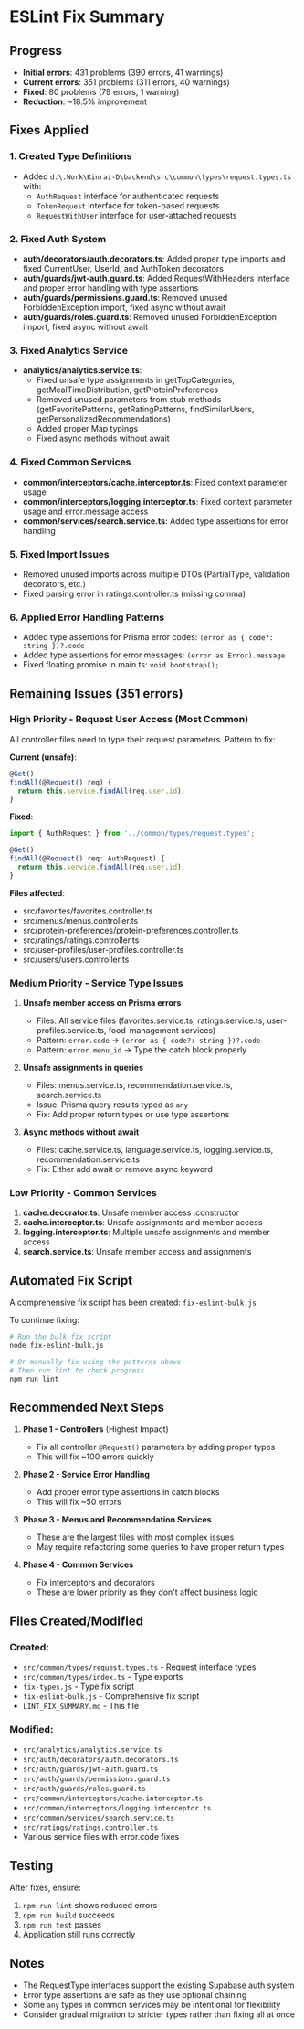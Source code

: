 # ESLint Fix Summary

## Progress
- **Initial errors**: 431 problems (390 errors, 41 warnings)
- **Current errors**: 351 problems (311 errors, 40 warnings)
- **Fixed**: 80 problems (79 errors, 1 warning)
- **Reduction**: ~18.5% improvement

## Fixes Applied

### 1. Created Type Definitions
- Added `d:\.Work\Kinrai-D\backend\src\common\types\request.types.ts` with:
  - `AuthRequest` interface for authenticated requests
  - `TokenRequest` interface for token-based requests
  - `RequestWithUser` interface for user-attached requests

### 2. Fixed Auth System
- **auth/decorators/auth.decorators.ts**: Added proper type imports and fixed CurrentUser, UserId, and AuthToken decorators
- **auth/guards/jwt-auth.guard.ts**: Added RequestWithHeaders interface and proper error handling with type assertions
- **auth/guards/permissions.guard.ts**: Removed unused ForbiddenException import, fixed async without await
- **auth/guards/roles.guard.ts**: Removed unused ForbiddenException import, fixed async without await

### 3. Fixed Analytics Service
- **analytics/analytics.service.ts**:
  - Fixed unsafe type assignments in getTopCategories, getMealTimeDistribution, getProteinPreferences
  - Removed unused parameters from stub methods (getFavoritePatterns, getRatingPatterns, findSimilarUsers, getPersonalizedRecommendations)
  - Added proper Map typings
  - Fixed async methods without await

### 4. Fixed Common Services
- **common/interceptors/cache.interceptor.ts**: Fixed context parameter usage
- **common/interceptors/logging.interceptor.ts**: Fixed context parameter usage and error.message access
- **common/services/search.service.ts**: Added type assertions for error handling

### 5. Fixed Import Issues
- Removed unused imports across multiple DTOs (PartialType, validation decorators, etc.)
- Fixed parsing error in ratings.controller.ts (missing comma)

### 6. Applied Error Handling Patterns
- Added type assertions for Prisma error codes: `(error as { code?: string })?.code`
- Added type assertions for error messages: `(error as Error).message`
- Fixed floating promise in main.ts: `void bootstrap();`

## Remaining Issues (351 errors)

### High Priority - Request User Access (Most Common)
All controller files need to type their request parameters. Pattern to fix:

**Current (unsafe)**:
```typescript
@Get()
findAll(@Request() req) {
  return this.service.findAll(req.user.id);
}
```

**Fixed**:
```typescript
import { AuthRequest } from '../common/types/request.types';

@Get()
findAll(@Request() req: AuthRequest) {
  return this.service.findAll(req.user.id);
}
```

**Files affected**:
- src/favorites/favorites.controller.ts
- src/menus/menus.controller.ts
- src/protein-preferences/protein-preferences.controller.ts
- src/ratings/ratings.controller.ts
- src/user-profiles/user-profiles.controller.ts
- src/users/users.controller.ts

### Medium Priority - Service Type Issues

1. **Unsafe member access on Prisma errors**
   - Files: All service files (favorites.service.ts, ratings.service.ts, user-profiles.service.ts, food-management services)
   - Pattern: `error.code` → `(error as { code?: string })?.code`
   - Pattern: `error.menu_id` → Type the catch block properly

2. **Unsafe assignments in queries**
   - Files: menus.service.ts, recommendation.service.ts, search.service.ts
   - Issue: Prisma query results typed as `any`
   - Fix: Add proper return types or use type assertions

3. **Async methods without await**
   - Files: cache.service.ts, language.service.ts, logging.service.ts, recommendation.service.ts
   - Fix: Either add await or remove async keyword

### Low Priority - Common Services

1. **cache.decorator.ts**: Unsafe member access .constructor
2. **cache.interceptor.ts**: Unsafe assignments and member access
3. **logging.interceptor.ts**: Multiple unsafe assignments and member access
4. **search.service.ts**: Unsafe member access and assignments

## Automated Fix Script

A comprehensive fix script has been created: `fix-eslint-bulk.js`

To continue fixing:

```bash
# Run the bulk fix script
node fix-eslint-bulk.js

# Or manually fix using the patterns above
# Then run lint to check progress
npm run lint
```

## Recommended Next Steps

1. **Phase 1 - Controllers** (Highest Impact)
   - Fix all controller `@Request()` parameters by adding proper types
   - This will fix ~100 errors quickly

2. **Phase 2 - Service Error Handling**
   - Add proper error type assertions in catch blocks
   - This will fix ~50 errors

3. **Phase 3 - Menus and Recommendation Services**
   - These are the largest files with most complex issues
   - May require refactoring some queries to have proper return types

4. **Phase 4 - Common Services**
   - Fix interceptors and decorators
   - These are lower priority as they don't affect business logic

## Files Created/Modified

### Created:
- `src/common/types/request.types.ts` - Request interface types
- `src/common/types/index.ts` - Type exports
- `fix-types.js` - Type fix script
- `fix-eslint-bulk.js` - Comprehensive fix script
- `LINT_FIX_SUMMARY.md` - This file

### Modified:
- `src/analytics/analytics.service.ts`
- `src/auth/decorators/auth.decorators.ts`
- `src/auth/guards/jwt-auth.guard.ts`
- `src/auth/guards/permissions.guard.ts`
- `src/auth/guards/roles.guard.ts`
- `src/common/interceptors/cache.interceptor.ts`
- `src/common/interceptors/logging.interceptor.ts`
- `src/common/services/search.service.ts`
- `src/ratings/ratings.controller.ts`
- Various service files with error.code fixes

## Testing

After fixes, ensure:
1. `npm run lint` shows reduced errors
2. `npm run build` succeeds
3. `npm run test` passes
4. Application still runs correctly

## Notes

- The RequestType interfaces support the existing Supabase auth system
- Error type assertions are safe as they use optional chaining
- Some `any` types in common services may be intentional for flexibility
- Consider gradual migration to stricter types rather than fixing all at once
